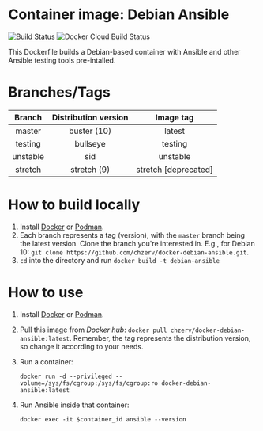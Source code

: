 # Container image: Debian Ansible

[![Build Status](https://travis-ci.com/chzerv/docker-debian-ansible.svg?branch=master)](https://travis-ci.com/chzerv/docker-debian-ansible)
![Docker Cloud Build Status](https://img.shields.io/docker/cloud/build/chzerv/docker-debian-ansible)

This Dockerfile builds a Debian-based container with Ansible and other Ansible testing tools pre-intalled.

# Branches/Tags

| Branch   | Distribution version | Image tag            |
| :------: | :------------------: | :-------:            |
| master   | buster (10)          | latest               |
| testing  | bullseye             | testing              |
| unstable | sid                  | unstable             |
| stretch  | stretch (9)          | stretch [deprecated] |

# How to build locally

1. Install [Docker](https://docs.docker.com/engine/install/) or [Podman](https://podman.io/getting-started/installation.html).
2. Each branch represents a tag (version), with the `master` branch being the latest version. Clone the branch you're interested in. E.g., for Debian 10: `git clone https://github.com/chzerv/docker-debian-ansible.git`.
3. `cd` into the directory and run `docker build -t debian-ansible`

# How to use

1. Install [Docker](https://docs.docker.com/engine/install/) or [Podman](https://podman.io/getting-started/installation.html).
2. Pull this image from _Docker hub_: `docker pull chzerv/docker-debian-ansible:latest`. Remember, the tag represents the distribution version, so change it according to your needs.
3. Run a container:

   ```shell
   docker run -d --privileged --volume=/sys/fs/cgroup:/sys/fs/cgroup:ro docker-debian-ansible:latest
   ```

4. Run Ansible inside that container:

   ```shell
   docker exec -it $container_id ansible --version
   ```
